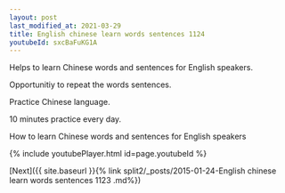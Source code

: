 ```yaml
---
layout: post
last_modified_at: 2021-03-29
title: English chinese learn words sentences 1124 
youtubeId: sxcBaFuKG1A
---
```

 
 
Helps to learn Chinese words and sentences for English speakers.

Opportunitiy to repeat the words sentences. 

Practice Chinese language. 
 
10 minutes practice every day. 
 
How to learn Chinese words and sentences for English speakers 
 
{% include youtubePlayer.html id=page.youtubeId %}
 
 
[Next]({{ site.baseurl }}{% link  split2/_posts/2015-01-24-English chinese learn words sentences 1123 .md%})
 
